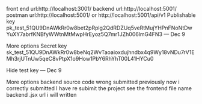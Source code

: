front end url:http://localhost:3001/ backend url:http://localhost:5001/ postman url:http://localhost:5001/ or http://localhost:5001/api/v1 Publishable key pk_test_51QU9DnAWkRr0w8bet2pRplg2QdRDZUq5veRtMujYHPnFNoNtDwYuXY7abrfKNBfyWWtnMtMwpHrEyoz5Q7mr1JZh006lmG4FN3 — Dec 9

More options Secret key sk_test_51QU9DnAWkRr0w8beNq2WvTaoaioxdujhndbx4q9Wy18vNDu7rV1EMh3rjUTnUw5qeC8vPtpX1o9How1PbY6RhYhT00L41HYCu0

Hide test key — Dec 9

More options backend source code wrong submitted previously now i correctly submitted I have re subimit the project see the frontend file name backend .jsx url i will written
